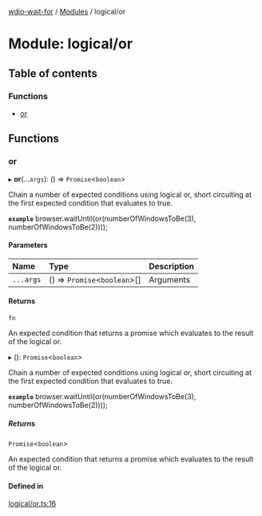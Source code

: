 [wdio-wait-for](../README.md) / [Modules](../modules.md) / logical/or

# Module: logical/or

## Table of contents

### Functions

- [or](logical_or.md#or)

## Functions

### or

▸ **or**(...`args`): () => `Promise`<`boolean`\>

Chain a number of expected conditions using logical or, short circuiting
at the first expected condition that evaluates to true.

**`example`**
browser.waitUntil(or(numberOfWindowsToBe(3), numberOfWindowsToBe(2))));

#### Parameters

| Name | Type | Description |
| :------ | :------ | :------ |
| `...args` | () => `Promise`<`boolean`\>[] | Arguments |

#### Returns

`fn`

An expected condition that returns a promise which
    evaluates to the result of the logical or.

▸ (): `Promise`<`boolean`\>

Chain a number of expected conditions using logical or, short circuiting
at the first expected condition that evaluates to true.

**`example`**
browser.waitUntil(or(numberOfWindowsToBe(3), numberOfWindowsToBe(2))));

##### Returns

`Promise`<`boolean`\>

An expected condition that returns a promise which
    evaluates to the result of the logical or.

#### Defined in

[logical/or.ts:16](https://github.com/webdriverio-community/wdio-wait-for/blob/5d4c2b2/src/logical/or.ts#L16)
